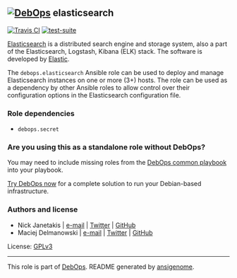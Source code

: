 ## [![DebOps](https://debops.org/images/debops-small.png)](https://debops.org) elasticsearch

<!-- This file was generated by Ansigenome. Do not edit this file directly but
     instead have a look at the files in the ./meta/ directory. -->

[![Travis CI](https://img.shields.io/travis/debops/ansible-elasticsearch.svg?style=flat)](https://travis-ci.org/debops/ansible-elasticsearch)
[![test-suite](https://img.shields.io/badge/test--suite-ansible--elasticsearch-blue.svg?style=flat)](https://github.com/debops/test-suite/tree/master/ansible-elasticsearch/)


[Elasticsearch](https://en.wikipedia.org/wiki/Elasticsearch) is a distributed
search engine and storage system, also a part of the Elasticsearch, Logstash,
Kibana (ELK) stack. The software is developed by [Elastic](https://eastic.co/).

The `debops.elasticsearch` Ansible role can be used to deploy and manage
Elasticsearch instances on one or more (3+) hosts. The role can be used as
a dependency by other Ansible roles to allow control over their configuration
options in the Elasticsearch configuration file.


### Role dependencies

- `debops.secret`

### Are you using this as a standalone role without DebOps?

You may need to include missing roles from the [DebOps common
playbook](https://github.com/debops/debops-playbooks/blob/master/playbooks/common.yml)
into your playbook.

[Try DebOps now](https://debops.org/) for a complete solution to run your Debian-based infrastructure.





### Authors and license

- Nick Janetakis | [e-mail](mailto:nick.janetakis@gmail.com) | [Twitter](https://twitter.com/nickjanetakis) | [GitHub](https://github.com/nickjj)
- Maciej Delmanowski | [e-mail](mailto:drybjed@gmail.com) | [Twitter](https://twitter.com/drybjed) | [GitHub](https://github.com/drybjed)

License: [GPLv3](https://tldrlegal.com/license/gnu-general-public-license-v3-%28gpl-3%29)

***

This role is part of [DebOps](https://debops.org/). README generated by [ansigenome](https://github.com/nickjj/ansigenome/).
